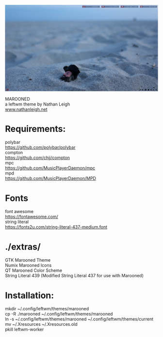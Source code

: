 ![screenshot](https://github.com/nathanleighsays/leftwmthemes/blob/master/themes/marooned/marooned1.jpg)

MAROONED  
a leftwm theme by Nathan Leigh  
www.nathanleigh.net

# Requirements:

polybar  
https://github.com/polybar/polybar  
compton  
https://github.com/chjj/compton  
mpc  
https://github.com/MusicPlayerDaemon/mpc  
mpd  
https://github.com/MusicPlayerDaemon/MPD  

# Fonts

font awesome  
https://fontawesome.com/  
string literal  
https://fonts2u.com/string-literal-437-medium.font  

# ./extras/

GTK Marooned Theme  
Numix Marooned Icons  
QT Marooned Color Scheme  
String Literal 439 (Modified String Literal 437 for use with Marooned)  

# Installation:

mkdir ~/.config/leftwm/themes/marooned  
cp -R ./marooned ~/.config/leftwm/themes/marooned  
ln -s ~/.config/leftwm/themes/marooned ~/.config/leftwm/themes/current  
mv ~/.Xresources ~/.Xresources.old  
pkill leftwm-worker  
